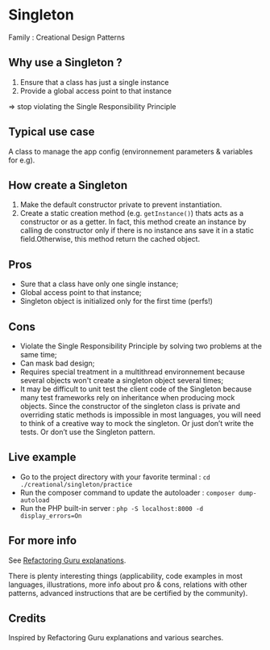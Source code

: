 
Singleton
=========
Family : Creational Design Patterns

Why use a Singleton ? 
---------------------

1. Ensure that a class has just a single instance 
2. Provide a global access point to that instance

=> stop violating the Single Responsibility Principle

Typical use case
----------------
A class to manage the app config (environnement parameters & variables for e.g).

How create a Singleton
----------------------
1. Make the default constructor private to prevent instantiation.
2. Create a static creation method (e.g. `getInstance()`) thats acts as a constructor or as a getter. In fact, this method create an instance by calling de constructor only if there is no instance ans save it in a static field.Otherwise, this method return the cached object.

Pros
----
- Sure that a class have only one single instance;
- Global access point to that instance;
- Singleton object is initialized only for the first time (perfs!)
  
Cons
----
- Violate the Single Responsibility Principle by solving two problems at the same time;
- Can mask bad design;
- Requires special treatment in a multithread environnement because several objects won't create a singleton object several times;
- It may be difficult to unit test the client code of the Singleton because many test frameworks rely on inheritance when producing mock objects. Since the constructor of the singleton class is private and overriding static methods is impossible in most languages, you will need to think of a creative way to mock the singleton. Or just don’t write the tests. Or don’t use the Singleton pattern.

Live example 
------------

- Go to the project directory with your favorite terminal : `cd ./creational/singleton/practice`
- Run the composer command to update the autoloader : `composer dump-autoload`
- Run the PHP built-in server : `php -S localhost:8000 -d display_errors=On`

For more info
-------------
See [Refactoring Guru explanations](https://refactoring.guru/design-patterns/singleton). 

There is plenty interesting things (applicability, code examples in most languages, illustrations, more info about pro & cons, relations with other patterns, advanced instructions that are be certified by the community).

Credits
---------
Inspired by Refactoring Guru explanations and various searches. 

